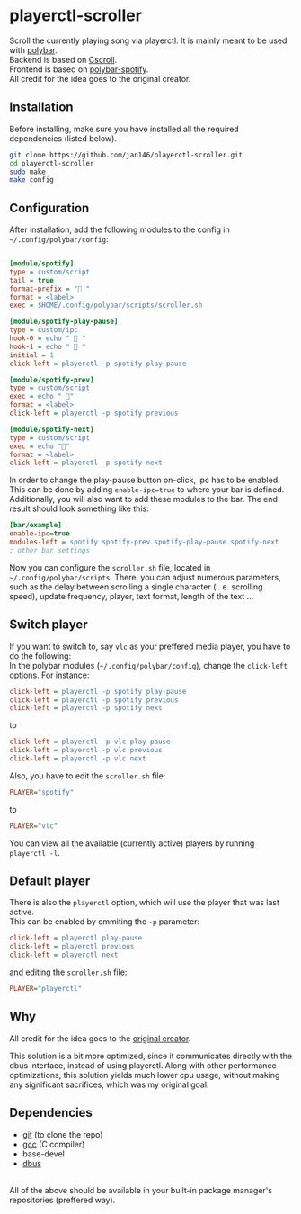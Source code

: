 # playerctl-scroller

Scroll the currently playing song via playerctl. It is mainly meant to be used with <a href="https://github.com/polybar/polybar">polybar</a>.<br>
Backend is based on <a href="https://github.com/jan146/Cscroll">Cscroll</a>.<br>
Frontend is based on <a href="https://github.com/PrayagS/polybar-spotify">polybar-spotify</a>.<br>
All credit for the idea goes to the original creator.

## Installation

Before installing, make sure you have installed all the required dependencies (listed below).

```bash
git clone https://github.com/jan146/playerctl-scroller.git
cd playerctl-scroller
sudo make
make config
```

## Configuration

After installation, add the following modules to the config in `~/.config/polybar/config`:

```ini

[module/spotify]
type = custom/script
tail = true
format-prefix = " "
format = <label>
exec = $HOME/.config/polybar/scripts/scroller.sh

[module/spotify-play-pause]
type = custom/ipc
hook-0 = echo "  "
hook-1 = echo "  "
initial = 1
click-left = playerctl -p spotify play-pause

[module/spotify-prev]
type = custom/script
exec = echo " "
format = <label>
click-left = playerctl -p spotify previous

[module/spotify-next]
type = custom/script
exec = echo ""
format = <label>
click-left = playerctl -p spotify next
```

In order to change the play-pause button on-click, ipc has to be enabled.<br>
This can be done by adding `enable-ipc=true` to where your bar is defined.<br>
Additionally, you will also want to add these modules to the bar. The end result should look something like this:

```ini
[bar/example]
enable-ipc=true
modules-left = spotify spotify-prev spotify-play-pause spotify-next
; other bar settings
```

Now you can configure the `scroller.sh` file, located in `~/.config/polybar/scripts`.
There, you can adjust numerous parameters, such as the delay between scrolling a single character (i. e. scrolling speed), update frequency, player, text format, length of the text ...

## Switch player

If you want to switch to, say `vlc` as your preffered media player, you have to do the following:<br>
In the polybar modules (`~/.config/polybar/config`), change the `click-left` options. For instance:

```ini
click-left = playerctl -p spotify play-pause
click-left = playerctl -p spotify previous
click-left = playerctl -p spotify next
```
to<br>
```ini
click-left = playerctl -p vlc play-pause
click-left = playerctl -p vlc previous
click-left = playerctl -p vlc next
```

Also, you have to edit the `scroller.sh` file:

```ini
PLAYER="spotify"
```
to
```ini
PLAYER="vlc"
```

You can view all the available (currently active) players by running `playerctl -l`.<br>

## Default player

There is also the `playerctl` option, which will use the player that was last active.<br>
This can be enabled by ommiting the `-p` parameter:

```ini
click-left = playerctl play-pause
click-left = playerctl previous
click-left = playerctl next
```

and editing the `scroller.sh` file:

```ini
PLAYER="playerctl"
```

## Why

All credit for the idea goes to the <a href="https://github.com/PrayagS/polybar-spotify">original creator</a>.

This solution is a bit more optimized, since it communicates directly with the dbus interface, instead of using playerctl.
Along with other performance optimizations, this solution yields much lower cpu usage, without making any significant sacrifices, which was my original goal. 

## Dependencies
* <a href="https://github.com/git-guides/install-git">git</a> (to clone the repo)
* <a href="https://gcc.gnu.org/releases.html">gcc</a> (C compiler)
* base-devel
* <a href="https://github.com/freedesktop/dbus">dbus</a>
<br>
All of the above should be available in your built-in package manager's repositories (preffered way).
